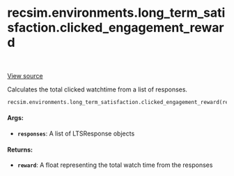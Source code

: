 <div itemscope itemtype="http://developers.google.com/ReferenceObject">
<meta itemprop="name" content="recsim.environments.long_term_satisfaction.clicked_engagement_reward" />
<meta itemprop="path" content="Stable" />
</div>

# recsim.environments.long_term_satisfaction.clicked_engagement_reward

<table class="tfo-notebook-buttons tfo-api" align="left">
</table>

<a target="_blank" href="https://github.com/google-research/recsim/environments/long_term_satisfaction.py">View
source</a>

Calculates the total clicked watchtime from a list of responses.

```python
recsim.environments.long_term_satisfaction.clicked_engagement_reward(responses)
```

<!-- Placeholder for "Used in" -->

#### Args:

*   <b>`responses`</b>: A list of LTSResponse objects

#### Returns:

*   <b>`reward`</b>: A float representing the total watch time from the
    responses
